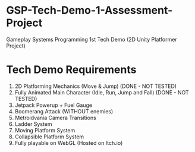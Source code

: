 # GSP-Tech-Demo-1-Assessment-Project
Gameplay Systems Programming 1st Tech Demo (2D Unity Platformer Project)

# Tech Demo Requirements
1. 2D Platforming Mechanics (Move & Jump) (DONE - NOT TESTED)
2. Fully Animated Main Character (Idle, Run, Jump and Fall) (DONE - NOT TESTED)
3. Jetpack Powerup + Fuel Gauge
4. Boomerang Attack (WITHOUT enemies)
5. Metroidvania Camera Transitions
6. Ladder System
7. Moving Platform System
8. Collapsible Platform System
9. Fully playable on WebGL (Hosted on Itch.io)
